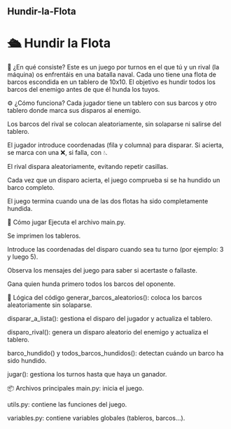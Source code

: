 ## Hundir-la-Flota

# 🛳️ Hundir la Flota 

🎯 ¿En qué consiste?
Este es un juego por turnos en el que tú y un rival (la máquina) os enfrentáis en una batalla naval. Cada uno tiene una flota de barcos escondida en un tablero de 10x10. El objetivo es hundir todos los barcos del enemigo antes de que él hunda los tuyos.

⚙️ ¿Cómo funciona?
Cada jugador tiene un tablero con sus barcos y otro tablero donde marca sus disparos al enemigo.

Los barcos del rival se colocan aleatoriamente, sin solaparse ni salirse del tablero.

El jugador introduce coordenadas (fila y columna) para disparar. Si acierta, se marca con una ❌, si falla, con 💧.

El rival dispara aleatoriamente, evitando repetir casillas.

Cada vez que un disparo acierta, el juego comprueba si se ha hundido un barco completo.

El juego termina cuando una de las dos flotas ha sido completamente hundida.

👾 Cómo jugar
Ejecuta el archivo main.py.

Se imprimen los tableros.

Introduce las coordenadas del disparo cuando sea tu turno (por ejemplo: 3 y luego 5).

Observa los mensajes del juego para saber si acertaste o fallaste.

Gana quien hunda primero todos los barcos del oponente.

🧠 Lógica del código
generar_barcos_aleatorios(): coloca los barcos aleatoriamente sin solaparse.

disparar_a_lista(): gestiona el disparo del jugador y actualiza el tablero.

disparo_rival(): genera un disparo aleatorio del enemigo y actualiza el tablero.

barco_hundido() y todos_barcos_hundidos(): detectan cuándo un barco ha sido hundido.

jugar(): gestiona los turnos hasta que haya un ganador.

📦 Archivos principales
main.py: inicia el juego.

utils.py: contiene las funciones del juego.

variables.py: contiene variables globales (tableros, barcos...).

